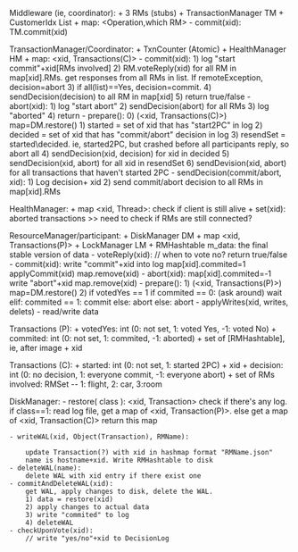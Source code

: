 Middleware (ie, coordinator):
	+ 3 RMs (stubs)
	+ TransactionManager TM
	+ CustomerIdx List
	+ map: <Operation,which RM>
	- commit(xid): TM.commit(xid)
	

TransactionManager/Coordinator:
	+ TxnCounter (Atomic)
	+ HealthManager HM
	+ map: <xid, Transactions(C)>
	- commit(xid): 
		1) log "start commit"+xid[RMs involved]
		2) RM.voteReply(xid) for all RM in map[xid].RMs. get responses  from all RMs in list. If remoteException, decision=abort
		3) if all(list)==Yes, decision=commit. 
		4) sendDecision(decision) to all RM in map[xid]
		5) return true/false
	- abort(xid):
		1) log "start abort"
		2) sendDecision(abort) for all RMs
		3) log "aborted"
		4) return
	- prepare(): 
		0) (<xid, Transactions(C)>) map=DM.restore()
		1) started = set of xid that has "start2PC" in log
		2) decided = set of xid that has "commit/abort" decision in log
		3) resendSet = started\decided. ie, started2PC, but crashed before all participants reply, so abort all
		4) sendDecision(xid, decision) for xid in decided
		5) sendDecision(xid, abort) for all xid in resendSet
		6) sendDevision(xid, abort) for all transactions that haven't started 2PC
 	- sendDecision(commit/abort, xid):
		1) Log decision+ xid
		2) send commit/abort decision to all RMs in map[xid].RMs
	



HealthManager:
	+ map <xid, Thread>: check if client is still alive
	+ set(xid): aborted transactions
	>> need to check if RMs are still connected?


ResourceManager/participant:
	+ DiskManager DM
	+ map <xid, Transactions(P)>
	+ LockManager LM
	+ RMHashtable m_data: the final stable version of data
	- voteReply(xid): 
		// when to vote no?
		return true/false
	- commit(xid):
		write "commit"+xid into log
		map[xid].commited=1
		applyCommit(xid)
		map.remove(xid)
	- abort(xid):
		map[xid].commited=-1 
		write "abort"+xid
		map.remove(xid)
	- prepare():
		1) (<xid, Transactions(P)>) map=DM.restore()
		2) if votedYes == 1
			if commited == 0: (ask around) wait
			elif: commited == 1: commit
			else: abort
		   else: abort
	- applyWrites(xid, writes, delets)
	- read/write data 


Transactions (P):
	+ votedYes: int (0: not set, 1: voted Yes, -1: voted No)
	+ commited: int (0: not set, 1: commited, -1: aborted)
	+ set of [RMHashtable], ie, after image
	+ xid

Transactions (C):
	+ started: int (0: not set, 1: started 2PC)
	+ xid
	+ decision: int (0: no decision, 1: everyone commit, -1: everyone abort)
	+ set of RMs involved: RMSet -- 1: flight, 2: car, 3:room


DiskManager:
	- restore( class ): <xid, Transaction>
		check if there's any log.
		if class==1: 
			read log file, get a map of <xid, Transaction(P)>.
		else  get a map of <xid, Transaction(C)>
		return this map

	- writeWAL(xid, Object(Transaction), RMName):

		update Transaction(?) with xid in hashmap format "RMName.json"
		name is hostname+xid. Write RMHashtable to disk
	- deleteWAL(name):
		delete WAL with xid entry if there exist one
	- commitAndDeleteWAL(xid):
		get WAL, apply changes to disk, delete the WAL.
		1) data = restore(xid)
		2) apply changes to actual data
		3) write "commited" to log
		4) deleteWAL
	- checkUponVote(xid):
		// write "yes/no"+xid to DecisionLog
